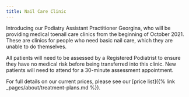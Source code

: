 ```yaml
---
title: Nail Care Clinic
---
```


Introducing our Podiatry Assistant Practitioner Georgina, who will be providing medical toenail care clinics from the beginning of October 2021. These are clinics for people who need basic nail care, which they are unable to do themselves. 

All patients will need to be assessed by a Registered Podiatrist to ensure they have no medical risk before being transferred into this clinic. New patients will need to attend for a 30-minute assessment appointment.

For full details on our current prices, please see our [price list]({% link _pages/about/treatment-plans.md %}).
